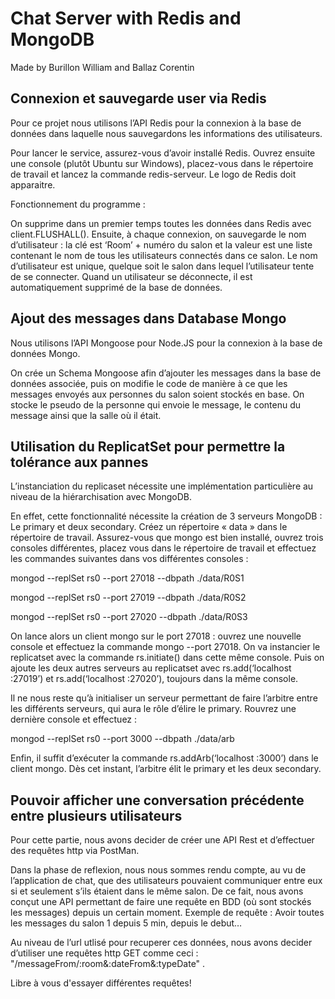 # Chat Server with Redis and MongoDB

Made by Burillon William and Ballaz Corentin

## Connexion et sauvegarde user via Redis

Pour ce projet nous utilisons l’API Redis pour la connexion à la base de données dans laquelle nous sauvegardons les informations des utilisateurs.

Pour lancer le service, assurez-vous d’avoir installé Redis. Ouvrez ensuite une console (plutôt Ubuntu sur Windows), placez-vous dans le répertoire de travail et lancez la commande redis-serveur. Le logo de Redis doit apparaitre.

Fonctionnement du programme :

On supprime dans un premier temps toutes les données dans Redis avec client.FLUSHALL(). Ensuite, à chaque connexion, on sauvegarde le nom d’utilisateur : la clé est ‘Room’ + numéro du salon et la valeur est une liste contenant le nom de tous les utilisateurs connectés dans ce salon. Le nom d’utilisateur est unique, quelque soit le salon dans lequel l’utilisateur tente de se connecter.
Quand un utilisateur se déconnecte, il est automatiquement supprimé de la base de données.

## Ajout des messages dans Database Mongo

Nous utilisons l’API Mongoose pour Node.JS pour la connexion à la base de données Mongo.

On crée un Schema Mongoose afin d’ajouter les messages dans la base de données associée, puis on modifie le code de manière à ce que les messages envoyés aux personnes du salon soient
stockés en base. On stocke le pseudo de la personne qui envoie le message, le contenu du message
ainsi que la salle où il était.

## Utilisation du ReplicatSet pour permettre la tolérance aux pannes

L’instanciation du replicaset nécessite une implémentation particulière au niveau de la hiérarchisation avec MongoDB. 

En effet, cette fonctionnalité nécessite la création de 3 serveurs MongoDB : Le primary et deux secondary. Créez un répertoire « data » dans le répertoire de travail. Assurez-vous que mongo est bien installé, ouvrez trois consoles différentes, placez vous dans le répertoire de travail et effectuez les commandes suivantes dans vos différentes consoles :

mongod --replSet rs0 --port 27018 --dbpath ./data/R0S1

mongod --replSet rs0 --port 27019 --dbpath ./data/R0S2

mongod --replSet rs0 --port 27020 --dbpath ./data/R0S3

On lance alors un client mongo sur le port 27018 : ouvrez une nouvelle console et effectuez la
commande mongo --port 27018. On va instancier le replicatset avec la commande rs.initiate()
dans cette même console. Puis on ajoute les deux autres serveurs au replicatset avec
rs.add(‘localhost :27019’) et rs.add(‘localhost :27020’), toujours dans la même console.

Il ne nous reste qu’à initialiser un serveur permettant de faire l’arbitre entre les différents serveurs,
qui aura le rôle d’élire le primary. Rouvrez une dernière console et effectuez :

mongod --replSet rs0 --port 3000 --dbpath ./data/arb

Enfin, il suffit d’exécuter la commande rs.addArb(‘localhost :3000’) dans le client mongo. Dès cet
instant, l’arbitre élit le primary et les deux secondary.

## Pouvoir afficher une conversation précédente entre plusieurs utilisateurs

Pour cette partie, nous avons decider de créer une API Rest et d’effectuer des requêtes http via
PostMan.

Dans la phase de reflexion, nous nous sommes rendu compte, au vu de l’application de chat, que des
utilisateurs pouvaient communiquer entre eux si et seulement s’ils étaient dans le même salon. De ce
fait, nous avons conçut une API permettant de faire une requête en BDD (où sont stockés les messages)
depuis un certain moment. Exemple de requête : Avoir toutes les messages du salon 1 depuis 5 min,
depuis le debut…

Au niveau de l’url utlisé pour recuperer ces données, nous avons decider d’utiliser une requêtes http
GET comme ceci : "/messageFrom/:room&:dateFrom&:typeDate" .

Libre à vous d'essayer différentes requêtes! 

